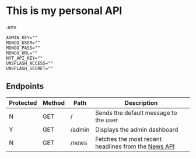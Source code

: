 # This is my personal API

.env

```
ADMIN_KEY=""
MONGO_USER=""
MONGO_PASS=""
MONGO_URL=""
NYT_API_KEY=""
UNSPLASH_ACCESS=""
UNSPLASH_SECRET=""
```

## Endpoints

| Protected | Method | Path   | Description                                                                 |
| --------- | ------ | ------ | --------------------------------------------------------------------------- |
| N         | GET    | /      | Sends the default message to the user                                       |
| Y         | GET    | /admin | Displays the admin dashboard                                                |
| N         | GET    | /news  | Fetches the most recent headlines from the [News API](https://newsapi.org/) |
